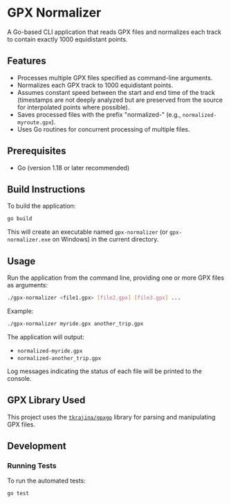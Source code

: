 # GPX Normalizer

A Go-based CLI application that reads GPX files and normalizes each track to contain exactly 1000 equidistant points.

## Features

- Processes multiple GPX files specified as command-line arguments.
- Normalizes each GPX track to 1000 equidistant points.
- Assumes constant speed between the start and end time of the track (timestamps are not deeply analyzed but are preserved from the source for interpolated points where possible).
- Saves processed files with the prefix "normalized-" (e.g., `normalized-myroute.gpx`).
- Uses Go routines for concurrent processing of multiple files.

## Prerequisites

- Go (version 1.18 or later recommended)

## Build Instructions

To build the application:
```bash
go build
```
This will create an executable named `gpx-normalizer` (or `gpx-normalizer.exe` on Windows) in the current directory.

## Usage

Run the application from the command line, providing one or more GPX files as arguments:

```bash
./gpx-normalizer <file1.gpx> [file2.gpx] [file3.gpx] ...
```

Example:
```bash
./gpx-normalizer myride.gpx another_trip.gpx
```

The application will output:
- `normalized-myride.gpx`
- `normalized-another_trip.gpx`

Log messages indicating the status of each file will be printed to the console.

## GPX Library Used

This project uses the [`tkrajina/gpxgo`](https://github.com/tkrajina/gpxgo) library for parsing and manipulating GPX files.

## Development

### Running Tests
To run the automated tests:
```bash
go test
```
